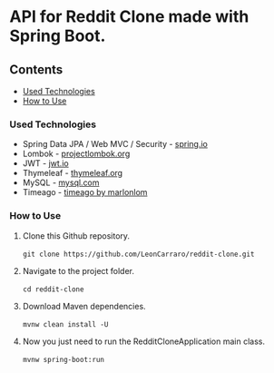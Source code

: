 # API for Reddit Clone made with Spring Boot.

## Contents

- [Used Technologies](#used-technologies)
- [How to Use](#how-to-use)

### Used Technologies

- Spring Data JPA / Web MVC / Security - [spring.io](https://spring.io/)
- Lombok - [projectlombok.org](https://projectlombok.org/)
- JWT - [jwt.io](https://jwt.io/)
- Thymeleaf - [thymeleaf.org](https://www.thymeleaf.org/)
- MySQL - [mysql.com](https://www.mysql.com/)
- Timeago - [timeago by marlonlom](https://github.com/marlonlom/timeago)

### How to Use

1. Clone this Github repository.<br><br>
`git clone https://github.com/LeonCarraro/reddit-clone.git`
    
2. Navigate to the project folder.<br><br>
`cd reddit-clone`

3. Download Maven dependencies.<br><br>
`mvnw clean install -U`

4. Now you just need to run the RedditCloneApplication main class.<br><br>
`mvnw spring-boot:run`
